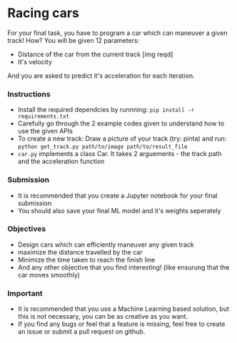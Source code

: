 # Racing cars 
For your final task, you have to program a car which can maneuver a given track! 
How? 
You will be given 12 parameters: 
* Distance of the car from the current track [img reqd]
* It's velocity  

And you are asked to predict it's acceleration for each iteration.

### Instructions
* Install the required dependcies by runnning:
`pip install -r requirements.txt`
* Carefully go through the 2 example codes given to understand how to use the given APIs
* To create a new track: Draw a picture of your track (try: pinta) and run:
    `python get_track.py path/to/image path/to/result_file`
* `car.py` implements a class Car. It takes 2 arguements - the track path and the acceleration function
### Submission
* It is recommended that you create a Jupyter notebook for your final submission
* You should also save your final ML model and it's weights seperately

### Objectives
* Design cars which can efficiently maneuver any given track
* maximize the distance travelled by the car
* Minimize the time taken to reach the finish line
* And any other objective that you find interesting! (like ensurung that the car moves smoothly)

### Important 
* It is recommended that you use a Machine Learning based solution, but this is not necessary, you can be as creative as you want.
* If you find any bugs or feel that a feature is missing, feel free to create an issue or submit a pull request on github.

